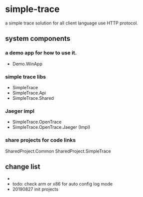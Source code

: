 # simple-trace

a simple trace solution for all client language use HTTP protocol.

## system components

### a demo app for how to use it.

- Demo.WinApp

### simple trace libs

- SimpleTrace
- SimpleTrace.Api
- SimpleTrace.Shared

### Jaeger impl

- SimpleTrace.OpenTrace
- SimpleTrace.OpenTrace.Jaeger (Impl)

### share projects for code links

SharedProject.Common
SharedProject.SimpleTrace

## change list

- 
- todo: check arm or x86 for auto config log mode
- 20190827 init projects